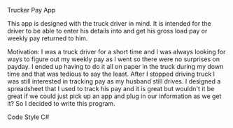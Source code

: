 Trucker Pay App

This app is designed with the truck driver in mind. It is intended for the driver to be able to enter his details into and get his gross load pay or weekly pay returned to him. 

Motivation:
I was a truck driver for a short time and I was always looking for ways to figure out my weekly pay as I went so there were no surprises on payday. I ended up having to do it all
on paper in the truck during my down time and that was tedious to say the least. After I stopped driving truck I was still interested in tracking pay as my husband still drives.
I designed a spreadsheet that I used to track his pay and it is great but wouldn't it be great if we could just pick up an app and plug in our information as we get it? So I 
decided to write this program.

Code Style
C#

